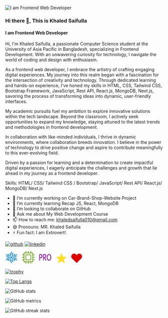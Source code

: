 ![I am Frontend Web Developer](https://media.licdn.com/dms/image/D5616AQEDwlGmAkBLZA/profile-displaybackgroundimage-shrink_350_1400/0/1705907013391?e=1711584000&v=beta&t=XfFtfQPSlQBw_CZZm85oDt1_ndml4Bib2t-6Dx6TrPM)

### Hi there 👋, This is Khaled Saifulla
#### I am Frontend Web Developer

Hi, I'm Khaled Saifulla, a passionate Computer Science student at the University of Asia Pacific in Bangladesh, specializing in Frontend Development. With an unwavering curiosity for technology, I navigate the world of coding and design with enthusiasm.

As a frontend web developer, I embrace the artistry of crafting engaging digital experiences. My journey into this realm began with a fascination for the intersection of creativity and technology. Through dedicated learning and hands-on experience, I've honed my skills in HTML, CSS, Tailwind CSS, Bootstrap Framework, JavaScript, Rest API, React.js, MongoDB, Next.js, savoring the process of transforming ideas into dynamic, user-friendly interfaces.

My academic pursuits fuel my ambition to explore innovative solutions within the tech landscape. Beyond the classroom, I actively seek opportunities to expand my knowledge, staying attuned to the latest trends and methodologies in frontend development.

In collaboration with like-minded individuals, I thrive in dynamic environments, where collaboration breeds innovation. I believe in the power of technology to drive positive change and aspire to contribute meaningfully to this ever-evolving field.

Driven by a passion for learning and a determination to create impactful digital experiences, I eagerly anticipate the challenges and growth that lie ahead in my journey as a frontend developer.

Skills: HTML/ CSS/ Tailwind CSS / Bootstrap/ JavaScript/ Rest API/ React.js/ MongoDB/ Next.js

- 🔭 I’m currently working on Car-Brand-Shop-Website Project 
- 🌱 I’m currently learning Recap JS, React, MongoDB 
- 👯 I’m looking to collaborate on GitHub 
- 💬 Ask me about My Web Development Course 
- 📫 How to reach me: khaledsaifulla010@gmail.com 
- 😄 Pronouns: MR. Khaled Saifulla 
- ⚡ Fun fact: I am Extrovert! 


[<img src='https://cdn.jsdelivr.net/npm/simple-icons@3.0.1/icons/github.svg' alt='github' height='40'>](https://github.com/khaledsaifulla010)  [<img src='https://cdn.jsdelivr.net/npm/simple-icons@3.0.1/icons/linkedin.svg' alt='linkedin' height='40'>](https://www.linkedin.com/in/www.linkedin.com/in/khaled-saifulla-fwd010/)  

<a href='https://archiveprogram.github.com/'><img src='https://raw.githubusercontent.com/acervenky/animated-github-badges/master/assets/acbadge.gif' width='40' height='40'></a> <a href='https://docs.github.com/en/developers'><img src='https://raw.githubusercontent.com/acervenky/animated-github-badges/master/assets/devbadge.gif' width='40' height='40'></a> <a href='https://github.com/pricing'><img src='https://raw.githubusercontent.com/acervenky/animated-github-badges/master/assets/pro.gif' width='40' height='40'></a> <a href='https://stars.github.com/'><img src='https://raw.githubusercontent.com/acervenky/animated-github-badges/master/assets/starbadge.gif' width='35' height='35'></a> <a href='https://docs.github.com/en/github/supporting-the-open-source-community-with-github-sponsors'><img src='https://raw.githubusercontent.com/acervenky/animated-github-badges/master/assets/sponsorbadge.gif' width='35' height='35'></a> 

[![trophy](https://github-profile-trophy.vercel.app/?username=khaledsaifulla010)](https://github.com/ryo-ma/github-profile-trophy)

[![Top Langs](https://github-readme-stats.vercel.app/api/top-langs/?username=khaledsaifulla010)](https://github.com/anuraghazra/github-readme-stats)

![GitHub stats](https://github-readme-stats.vercel.app/api?username=khaledsaifulla010&show_icons=true&count_private=true)  

![GitHub metrics](https://metrics.lecoq.io/khaledsaifulla010)  

![GitHub streak stats](https://streak-stats.demolab.com/?user=khaledsaifulla010)  

